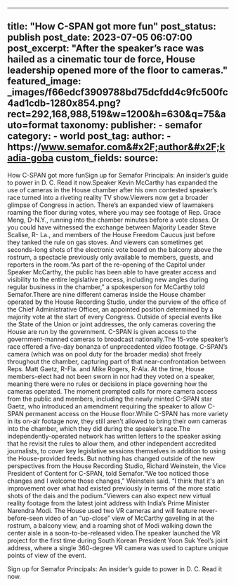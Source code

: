 
---
title: "How C-SPAN got more fun" 
post_status: publish
post_date: 2023-07-05 06:07:00 
post_excerpt: "After the speaker’s race was hailed as a cinematic tour de force, House leadership opened more of the floor to cameras."
featured_image: _images/f66edcf3909788bd75dcfdd4c9fc500fc4ad1cdb-1280x854.png?rect&#x3D;292,168,988,519&amp;w&#x3D;1200&amp;h&#x3D;630&amp;q&#x3D;75&amp;auto&#x3D;format 
taxonomy:
    publisher:
        - semafor
    category:
        - world 
    post_tag:
    author:
        - https:&#x2F;&#x2F;www.semafor.com&#x2F;author&#x2F;kadia-goba
custom_fields:
    source: 
---
How C-SPAN got more funSign up for Semafor Principals: An insider’s guide to power in D. C. Read it now.Speaker Kevin McCarthy has expanded the use of cameras in the House chamber after his own contested speaker’s race turned into a riveting reality TV show.Viewers now get a broader glimpse of Congress in action. There’s an expanded view of lawmakers roaming the floor during votes, where you may see footage of Rep. Grace Meng, D-N.Y., running into the chamber minutes before a vote closes. Or you could have witnessed the exchange between Majority Leader Steve Scalise, R- La., and members of the House Freedom Caucus just before they tanked the rule on gas stoves. And viewers can sometimes get seconds-long shots of the electronic vote board on the balcony above the rostrum, a spectacle previously only available to members, guests, and reporters in the room.“As part of the re-opening of the Capitol under Speaker McCarthy, the public has been able to have greater access and visibility to the entire legislative process, including new angles during regular business in the chamber,” a spokesperson for McCarthy told Semafor.There are nine different cameras inside the House chamber operated by the House Recording Studio, under the purview of the office of the Chief Administrative Officer, an appointed position determined by a majority vote at the start of every Congress. Outside of special events like the State of the Union or joint addresses, the only cameras covering the House are run by the government. C-SPAN is given access to the government-manned cameras to broadcast nationally.The 15-vote speaker’s race offered a five-day bonanza of unprecedented video footage. C-SPAN’s camera (which was on pool duty for the broader media) shot freely throughout the chamber, capturing part of that near-confrontation between Reps. Matt Gaetz, R-Fla. and Mike Rogers, R-Ala. At the time, House members-elect had not been sworn in nor had they voted on a speaker, meaning there were no rules or decisions in place governing how the cameras operated. The moment prompted calls for more camera access from the public and members, including the newly minted C-SPAN star Gaetz, who introduced an amendment requiring the speaker to allow C-SPAN permanent access on the House floor.While C-SPAN has more variety in its on-air footage now, they still aren’t allowed to bring their own cameras into the chamber, which they did during the speaker’s race.The independently-operated network has written letters to the speaker asking that he revisit the rules to allow them, and other independent accredited journalists, to cover key legislative sessions themselves in addition to using the House-provided feeds. But nothing has changed outside of the new perspectives from the House Recording Studio, Richard Weinstein, the Vice President of Content for C-SPAN, told Semafor.“We too noticed those changes and I welcome those changes,” Weinstein said. “I think that it&#39;s an improvement over what had existed previously in terms of the more static shots of the dais and the podium.”Viewers can also expect new virtual reality footage from the latest joint address with India’s Prime Minister Narendra Modi. The House used two VR cameras and will feature never-before-seen video of an “up-close” view of McCarthy gaveling in at the rostrum, a balcony view, and a roaming shot of Modi walking down the center aisle in a soon-to-be-released video.The speaker launched the VR project for the first time during South Korean President Yoon Suk Yeol’s joint address, where a single 360-degree VR camera was used to capture unique points of view of the event.

Sign up for Semafor Principals: An insider’s guide to power in D. C. Read it now. 